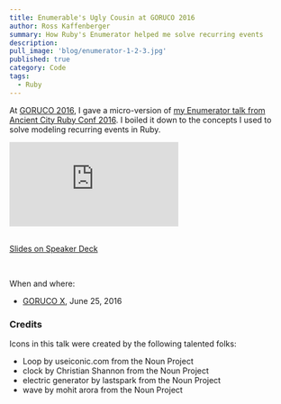 ```yaml
---
title: Enumerable's Ugly Cousin at GORUCO 2016
author: Ross Kaffenberger
summary: How Ruby's Enumerator helped me solve recurring events
description:
pull_image: 'blog/enumerator-1-2-3.jpg'
published: true
category: Code
tags:
  - Ruby
---
```


At [GORUCO 2016](http://goruco.com/), I gave a micro-version of [my Enumerator talk from Ancient City Ruby
Conf 2016](/talks/ruby-enumerator.html). I boiled it down to the concepts I used
to solve modeling recurring events in Ruby.

<div class="video-container">
  <iframe src="https://www.youtube.com/embed/D2E7t19pG0E" frameborder="0" allowfullscreen></iframe>
</div>

<br />

[Slides on Speaker Deck](https://speakerdeck.com/rossta/enumerables-ugly-cousin-goruco-microtalk)

<script async class="speakerdeck-embed" data-id="b259e876252048fb8b753f6cd469f89d" data-ratio="1.33333333333333" src="//speakerdeck.com/assets/embed.js"></script>

<br />

When and where:

* [GORUCO X](http://goruco.com/), June 25, 2016

### Credits

Icons in this talk were created by the following talented folks:

* Loop by useiconic.com from the Noun Project
* clock by Christian Shannon from the Noun Project
* electric generator by lastspark from the Noun Project
* wave by mohit arora from the Noun Project
